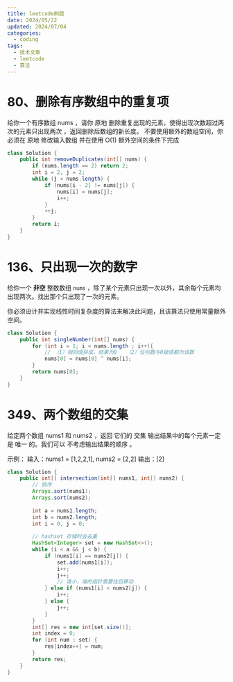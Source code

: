 ```yaml
---
title: leetcode刷题
date: 2024/05/22
updated: 2024/07/04
categories:
  - coding
tags:
  - 技术文章
  - leetcode
  - 算法
---
```


# 80、删除有序数组中的重复项

给你一个有序数组 nums ，请你 原地 删除重复出现的元素，使得出现次数超过两次的元素只出现两次 ，返回删除后数组的新长度。
不要使用额外的数组空间，你必须在 原地 修改输入数组 并在使用 O(1) 额外空间的条件下完成

```java
class Solution {  
    public int removeDuplicates(int[] nums) {  
        if (nums.length == 2) return 2;  
        int i = 2, j = 2;  
        while (j < nums.length) {  
            if (nums[i - 2] != nums[j]) {  
                nums[i] = nums[j];  
                i++;  
            }  
            ++j;  
        }  
        return i;  
    }  
}
```


# 136、只出现一次的数字

给你一个 **非空** 整数数组 `nums` ，除了某个元素只出现一次以外，其余每个元素均出现两次。找出那个只出现了一次的元素。

你必须设计并实现线性时间复杂度的算法来解决此问题，且该算法只使用常量额外空间。

```java
class Solution {
    public int singleNumber(int[] nums) {
        for (int i = 1; i < nums.length ; i++){
            // （1）相同值异或，结果为0   （2）任何数与0疑惑都为该数
            nums[0] = nums[0] ^ nums[i];
        }
        return nums[0];
    }
}
```


# 349、两个数组的交集

给定两个数组 nums1 和 nums2 ，返回 它们的 
交集
输出结果中的每个元素一定是 唯一 的。我们可以 不考虑输出结果的顺序 。

示例：
输入：nums1 = [1,2,2,1], nums2 = [2,2]
输出：[2]

```java
class Solution {  
    public int[] intersection(int[] nums1, int[] nums2) {  
        // 排序  
        Arrays.sort(nums1);  
        Arrays.sort(nums2);  
  
        int a = nums1.length;  
        int b = nums2.length;  
        int i = 0, j = 0;  
  
        // hashset 存储时会去重  
        HashSet<Integer> set = new HashSet<>();  
        while (i < a && j < b) {  
            if (nums1[i] == nums2[j]) {  
                set.add(nums1[i]);  
                i++;  
                j++;  
                // 谁小，谁的指针需要往后移动  
            } else if (nums1[i] < nums2[j]) {  
                i++;  
            } else {  
                j++;  
            }  
        }  
        int[] res = new int[set.size()];  
        int index = 0;  
        for (int num : set) {  
            res[index++] = num;  
        }  
        return res;  
    }  
}
```

